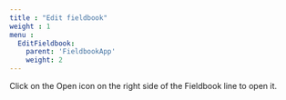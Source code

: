 ```yaml
---
title : "Edit fieldbook"
weight : 1
menu :
  EditFieldbook:
    parent: 'FieldbookApp'
    weight: 2
---
```


Click on the Open icon on the right side of the Fieldbook line to open it.